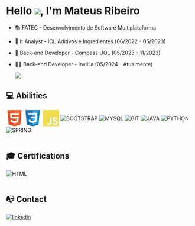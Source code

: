 <link rel="stylesheet" href="https://cdn.jsdelivr.net/gh/devicons/devicon@v2.15.1/devicon.min.css">
          
<h1 align="left">Hello <img src="https://raw.githubusercontent.com/kaueMarques/kaueMarques/master/hi.gif" height="30px">, I'm Mateus Ribeiro</h1>


- :books: FATEC - Desenvolvimento de Software Multiplataforma

- :office: It Analyst - ICL Aditivos e Ingredientes (06/2022 - 05/2023)

- 📜 Back-end Developer - Compass.UOL (05/2023 - 11/2023)

- 👨‍💻 Back-end Developer - Invillia (05/2024 - Atualmente)
  
  <img height="170em" src="https://github-readme-stats.vercel.app/api/top-langs/?username=mateusok&layout=compact&langs_count=7&theme=tokyonight"/><br>
  
  
<div align="left">  

  ## :computer: Abilities

<div style="display: inline_block">
  <img align="center" alt="HTML" height="45" src="https://raw.githubusercontent.com/devicons/devicon/master/icons/html5/html5-original.svg">
  <img align="center" alt="CSS" height="45" src="https://raw.githubusercontent.com/devicons/devicon/master/icons/css3/css3-original.svg">
  <img align="center" alt="JS" height="45" src="https://raw.githubusercontent.com/devicons/devicon/master/icons/javascript/javascript-plain.svg">
  <img align="center" alt="BOOTSTRAP" height="60" src="https://cdn.jsdelivr.net/gh/devicons/devicon/icons/bootstrap/bootstrap-original.svg"/>
  <img align="center" alt="MYSQL" height="50" src="https://cdn.jsdelivr.net/gh/devicons/devicon@latest/icons/mysql/mysql-original.svg">
  <img align="center" alt="GIT" height="50" src="https://cdn.jsdelivr.net/gh/devicons/devicon/icons/git/git-original.svg"/>
  <img align="center" alt="JAVA" height="50" src="https://cdn.jsdelivr.net/gh/devicons/devicon/icons/java/java-original.svg"/>
  <img align="center" alt="PYTHON" height="50" src="https://cdn.jsdelivr.net/gh/devicons/devicon/icons/python/python-original.svg"/>
  <img align="center" alt="SPRING" height="50" src="https://cdn.jsdelivr.net/gh/devicons/devicon/icons/spring/spring-original.svg"/>        
</div>

<br>

<div align="left"> 
          
## 🎓 Certifications
<div style="display: inline_block">
          <img align="center" alt="HTML" height="125" src="https://github.com/user-attachments/assets/100e1ef1-3cba-416e-991d-bdfdbfd9a609">
</div>


<br>

##  :mailbox_with_no_mail: Contact

<a href="https://www.linkedin.com/in/mateus-ribeiro-1779491a7/" target="_blank">
  <img align="center" alt="linkedin" height="45" src="https://cdn.jsdelivr.net/gh/devicons/devicon/icons/linkedin/linkedin-original.svg"/>
</a>

  
</div>
